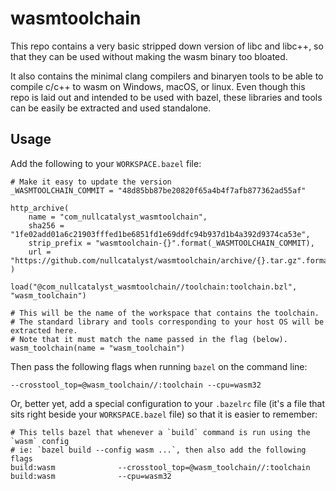 # wasmtoolchain

This repo contains a very basic stripped down version of libc and libc++, so that they can be used
without making the wasm binary too bloated.

It also contains the minimal clang compilers and binaryen tools to be able to compile c/c++ to wasm
on Windows, macOS, or linux. Even though this repo is laid out and intended to be used with bazel,
these libraries and tools can be easily be extracted and used standalone.

## Usage

Add the following to your `WORKSPACE.bazel` file:

```bzl
# Make it easy to update the version
_WASMTOOLCHAIN_COMMIT = "48d85bb87be20820f65a4b4f7afb877362ad55af"

http_archive(
    name = "com_nullcatalyst_wasmtoolchain",
    sha256 = "1fe02add01a6c21903fffed1be6851fd1e69ddfc94b937d1b4a392d9374ca53e",
    strip_prefix = "wasmtoolchain-{}".format(_WASMTOOLCHAIN_COMMIT),
    url = "https://github.com/nullcatalyst/wasmtoolchain/archive/{}.tar.gz".format(_WASMTOOLCHAIN_COMMIT),
)

load("@com_nullcatalyst_wasmtoolchain//toolchain:toolchain.bzl", "wasm_toolchain")

# This will be the name of the workspace that contains the toolchain.
# The standard library and tools corresponding to your host OS will be extracted here.
# Note that it must match the name passed in the flag (below).
wasm_toolchain(name = "wasm_toolchain")
```

Then pass the following flags when running `bazel` on the command line:

```
--crosstool_top=@wasm_toolchain//:toolchain --cpu=wasm32
```

Or, better yet, add a special configuration to your `.bazelrc` file (it's a file that sits right beside your `WORKSPACE.bazel` file) so that it is easier to remember:

```
# This tells bazel that whenever a `build` command is run using the `wasm` config
# ie: `bazel build --config wasm ...`, then also add the following flags
build:wasm              --crosstool_top=@wasm_toolchain//:toolchain
build:wasm              --cpu=wasm32
```

